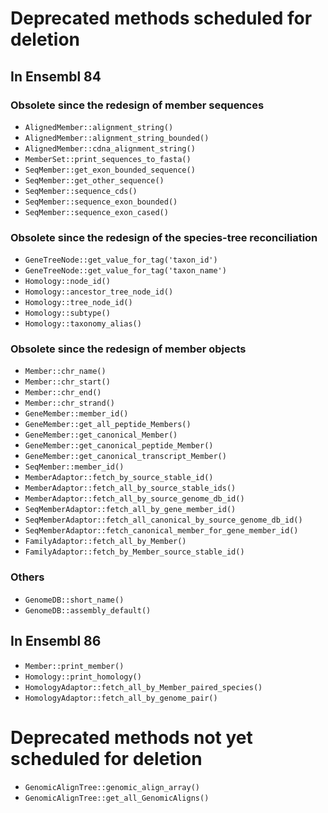 # Deprecated methods scheduled for deletion

## In Ensembl 84

### Obsolete since the redesign of member sequences
* `AlignedMember::alignment_string()`
* `AlignedMember::alignment_string_bounded()`
* `AlignedMember::cdna_alignment_string()`
* `MemberSet::print_sequences_to_fasta()`
* `SeqMember::get_exon_bounded_sequence()`
* `SeqMember::get_other_sequence()`
* `SeqMember::sequence_cds()`
* `SeqMember::sequence_exon_bounded()`
* `SeqMember::sequence_exon_cased()`

### Obsolete since the redesign of the species-tree reconciliation
* `GeneTreeNode::get_value_for_tag('taxon_id')`
* `GeneTreeNode::get_value_for_tag('taxon_name')`
* `Homology::node_id()`
* `Homology::ancestor_tree_node_id()`
* `Homology::tree_node_id()`
* `Homology::subtype()`
* `Homology::taxonomy_alias()`

### Obsolete since the redesign of member objects
* `Member::chr_name()`
* `Member::chr_start()`
* `Member::chr_end()`
* `Member::chr_strand()`
* `GeneMember::member_id()`
* `GeneMember::get_all_peptide_Members()`
* `GeneMember::get_canonical_Member()`
* `GeneMember::get_canonical_peptide_Member()`
* `GeneMember::get_canonical_transcript_Member()`
* `SeqMember::member_id()`
* `MemberAdaptor::fetch_by_source_stable_id()`
* `MemberAdaptor::fetch_all_by_source_stable_ids()`
* `MemberAdaptor::fetch_all_by_source_genome_db_id()`
* `SeqMemberAdaptor::fetch_all_by_gene_member_id()`
* `SeqMemberAdaptor::fetch_all_canonical_by_source_genome_db_id()`
* `SeqMemberAdaptor::fetch_canonical_member_for_gene_member_id()`
* `FamilyAdaptor::fetch_all_by_Member()`
* `FamilyAdaptor::fetch_by_Member_source_stable_id()`


### Others
* `GenomeDB::short_name()`
* `GenomeDB::assembly_default()`

## In Ensembl 86
* `Member::print_member()`
* `Homology::print_homology()`
* `HomologyAdaptor::fetch_all_by_Member_paired_species()`
* `HomologyAdaptor::fetch_all_by_genome_pair()`

# Deprecated methods not yet scheduled for deletion

* `GenomicAlignTree::genomic_align_array()`
* `GenomicAlignTree::get_all_GenomicAligns()`

